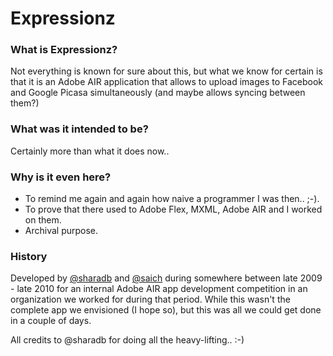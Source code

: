 Expressionz
===========

### What is Expressionz?
Not everything is known for sure about this, but what we know for certain is that it is an Adobe AIR application that allows to upload images to Facebook and Google Picasa simultaneously (and maybe allows syncing between them?)

### What was it intended to be?
Certainly more than what it does now..


### Why is it even here?
- To remind me again and again how naive a programmer I was then.. ;-).
- To prove that there used to Adobe Flex, MXML, Adobe AIR and I worked on them.
- Archival purpose.

### History
Developed by [@sharadb](https://github.com/sharadb) and [@saich](https://github.com/saich) during somewhere between late 2009 - late 2010 for an internal Adobe AIR app development competition in an organization we worked for during that period. While this wasn't the complete app we envisioned (I hope so), but this was all we could get done in a couple of days.

All credits to @sharadb for doing all the heavy-lifting.. :-)